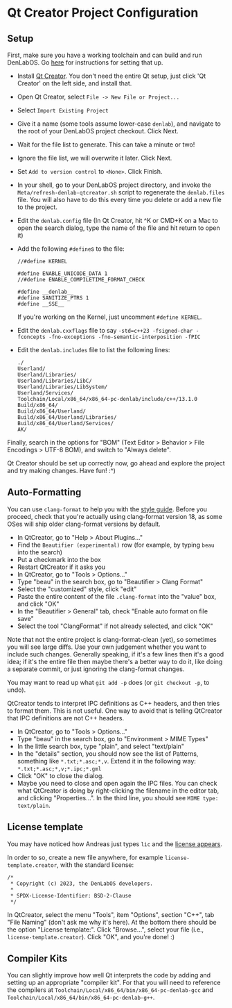# Qt Creator Project Configuration

## Setup

First, make sure you have a working toolchain and can build and run DenLabOS. Go [here](BuildInstructions.md) for instructions for setting that up.

-   Install [Qt Creator](https://www.qt.io/offline-installers). You don't need the entire Qt setup, just click 'Qt Creator' on the left side, and install that.
-   Open Qt Creator, select `File -> New File or Project...`
-   Select `Import Existing Project`
-   Give it a name (some tools assume lower-case `denlab`), and navigate to the root of your DenLabOS project checkout. Click Next.
-   Wait for the file list to generate. This can take a minute or two!
-   Ignore the file list, we will overwrite it later. Click Next.
-   Set `Add to version control` to `<None>`. Click Finish.
-   In your shell, go to your DenLabOS project directory, and invoke the `Meta/refresh-denlab-qtcreator.sh` script to regenerate the `denlab.files` file. You will also have to do this every time you delete or add a new file to the project.
-   Edit the `denlab.config` file (In Qt Creator, hit ^K or CMD+K on a Mac to open the search dialog, type the name of the file and hit return to open it)
-   Add the following `#define`s to the file:

    ```
    //#define KERNEL

    #define ENABLE_UNICODE_DATA 1
    //#define ENABLE_COMPILETIME_FORMAT_CHECK

    #define __denlab__
    #define SANITIZE_PTRS 1
    #define __SSE__
    ```

    If you're working on the Kernel, just uncomment `#define KERNEL`.

-   Edit the `denlab.cxxflags` file to say `-std=c++23 -fsigned-char -fconcepts -fno-exceptions -fno-semantic-interposition -fPIC`
-   Edit the `denlab.includes` file to list the following lines:
    ```
    ./
    Userland/
    Userland/Libraries/
    Userland/Libraries/LibC/
    Userland/Libraries/LibSystem/
    Userland/Services/
    Toolchain/Local/x86_64/x86_64-pc-denlab/include/c++/13.1.0
    Build/x86_64/
    Build/x86_64/Userland/
    Build/x86_64/Userland/Libraries/
    Build/x86_64/Userland/Services/
    AK/
    ```

Finally, search in the options for "BOM" (Text Editor > Behavior > File Encodings > UTF-8 BOM), and switch to "Always delete".

Qt Creator should be set up correctly now, go ahead and explore the project and try making changes. Have fun! :^)

## Auto-Formatting

You can use `clang-format` to help you with the [style guide](CodingStyle.md). Before you proceed, check that you're actually using clang-format version 18, as some OSes will ship older clang-format versions by default.

-   In QtCreator, go to "Help > About Plugins…"
-   Find the `Beautifier (experimental)` row (for example, by typing `beau` into the search)
-   Put a checkmark into the box
-   Restart QtCreator if it asks you
-   In QtCreator, go to "Tools > Options…"
-   Type "beau" in the search box, go to "Beautifier > Clang Format"
-   Select the "customized" style, click "edit"
-   Paste the entire content of the file `.clang-format` into the "value" box, and click "OK"
-   In the "Beautifier > General" tab, check "Enable auto format on file save"
-   Select the tool "ClangFormat" if not already selected, and click "OK"

Note that not the entire project is clang-format-clean (yet), so sometimes you will see large diffs.
Use your own judgement whether you want to include such changes. Generally speaking, if it's a few lines then it's a good idea; if it's the entire file then maybe there's a better way to do it, like doing a separate commit, or just ignoring the clang-format changes.

You may want to read up what `git add -p` does (or `git checkout -p`, to undo).

QtCreator tends to interpret IPC definitions as C++ headers, and then tries to format them. This is not useful. One way to avoid that is telling QtCreator that IPC definitions are not C++ headers.

-   In QtCreator, go to "Tools > Options…"
-   Type "beau" in the search box, go to "Environment > MIME Types"
-   In the little search box, type "plain", and select "text/plain"
-   In the "details" section, you should now see the list of Patterns, something like `*.txt;*.asc;*,v`. Extend it in the following way: `*.txt;*.asc;*,v;*.ipc;*.gml`
-   Click "OK" to close the dialog.
-   Maybe you need to close and open again the IPC files. You can check what QtCreator is doing by right-clicking the filename in the editor tab, and clicking "Properties...". In the third line, you should see `MIME type: text/plain`.

## License template

You may have noticed how Andreas just types `lic` and the [license appears](https://youtu.be/i0J6J1Twwyo?t=346).

In order to so, create a new file anywhere, for example `license-template.creator`, with the standard license:

```
/*
 * Copyright (c) 2023, the DenLabOS developers.
 *
 * SPDX-License-Identifier: BSD-2-Clause
 */
```

In QtCreator, select the menu "Tools", item "Options", section "C++", tab
"File Naming" (don't ask me why it's here). At the bottom there should be the
option "License template:". Click "Browse…", select your file (i.e.,
`license-template.creator`). Click "OK", and you're done! :)

## Compiler Kits

You can slightly improve how well Qt interprets the code by adding and setting up an appropriate "compiler kit".
For that you will need to reference the compilers at `Toolchain/Local/x86_64/bin/x86_64-pc-denlab-gcc` and `Toolchain/Local/x86_64/bin/x86_64-pc-denlab-g++`.
